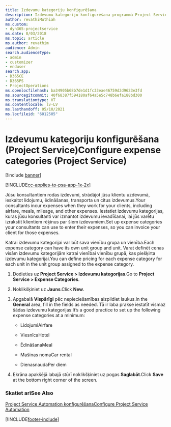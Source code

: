 ```yaml
---
title: Izdevumu kategoriju konfigurēšana
description: Izdevumu kategoriju konfigurēšana programmā Project Service
author: revathiMuthiah
ms.custom:
- dyn365-projectservice
ms.date: 8/03/2018
ms.topic: article
ms.author: revathim
audience: Admin
search.audienceType:
- admin
- customizer
- enduser
search.app:
- D365CE
- D365PS
- ProjectOperations
ms.openlocfilehash: ba34905b68b7de1d1fc33eae46759d2d9623e3fd
ms.sourcegitcommit: 40f68387f594180af64a5e5c748b6efa188bd300
ms.translationtype: HT
ms.contentlocale: lv-LV
ms.lasthandoff: 05/10/2021
ms.locfileid: "6012505"
---
```

# <a name="configure-expense-categories-project-service"></a><span data-ttu-id="ed1e4-103">Izdevumu kategoriju konfigurēšana (Project Service)</span><span class="sxs-lookup"><span data-stu-id="ed1e4-103">Configure expense categories (Project Service)</span></span>

[!include [banner](../includes/psa-now-project-operations.md)]

[!INCLUDE[cc-applies-to-psa-app-1x-2x](../includes/cc-applies-to-psa-app-1x-2x.md)]

<span data-ttu-id="ed1e4-104">Jūsu konsultantiem rodas izdevumi, strādājot jūsu klientu uzdevumā, ieskaitot lidojumu, ēdināšanas, transporta un citus izdevumus.</span><span class="sxs-lookup"><span data-stu-id="ed1e4-104">Your consultants incur expenses when they work for your clients, including airfare, meals, mileage, and other expenses.</span></span> <span data-ttu-id="ed1e4-105">Iestatiet izdevumu kategorijas, kuras jūsu konsultanti var izmantot izdevumu ievadīšanai, lai jūs varētu izrakstīt klientiem rēķinus par šiem izdevumiem.</span><span class="sxs-lookup"><span data-stu-id="ed1e4-105">Set up expense categories your consultants can use to enter their expenses, so you can invoice your client for those expenses.</span></span>  
  
<span data-ttu-id="ed1e4-106">Katrai izdevumu kategorijai var būt sava vienību grupa un vienība.</span><span class="sxs-lookup"><span data-stu-id="ed1e4-106">Each expense category can have its own unit group and unit.</span></span> <span data-ttu-id="ed1e4-107">Varat definēt cenas visām izdevumu kategorijām katrai vienībai vienību grupā, kas piešķirta izdevumu kategorijai.</span><span class="sxs-lookup"><span data-stu-id="ed1e4-107">You can define pricing for each expense category for each unit in the unit group assigned to the expense category.</span></span>  
  
1.  <span data-ttu-id="ed1e4-108">Dodieties uz **Project Service > Izdevumu kategorijas**.</span><span class="sxs-lookup"><span data-stu-id="ed1e4-108">Go to **Project Service > Expense Categories**.</span></span>  
  
2.  <span data-ttu-id="ed1e4-109">Noklikšķiniet uz **Jauns**.</span><span class="sxs-lookup"><span data-stu-id="ed1e4-109">Click **New**.</span></span>  
  
3.  <span data-ttu-id="ed1e4-110">Apgabalā **Vispārīgi** pēc nepieciešamības aizpildiet laukus.</span><span class="sxs-lookup"><span data-stu-id="ed1e4-110">In the **General** area, fill in the fields as needed.</span></span> <span data-ttu-id="ed1e4-111">Tā ir laba prakse iestatīt vismaz šādas izdevumu kategorijas:</span><span class="sxs-lookup"><span data-stu-id="ed1e4-111">It’s a good practice to set up the following expense categories at a minimum:</span></span>  
  
    -   <span data-ttu-id="ed1e4-112">Lidojumi</span><span class="sxs-lookup"><span data-stu-id="ed1e4-112">Airfare</span></span>  
  
    -   <span data-ttu-id="ed1e4-113">Viesnīca</span><span class="sxs-lookup"><span data-stu-id="ed1e4-113">Hotel</span></span>  
  
    -   <span data-ttu-id="ed1e4-114">Ēdināšana</span><span class="sxs-lookup"><span data-stu-id="ed1e4-114">Meal</span></span>  
  
    -   <span data-ttu-id="ed1e4-115">Mašīnas noma</span><span class="sxs-lookup"><span data-stu-id="ed1e4-115">Car rental</span></span>  
  
    -   <span data-ttu-id="ed1e4-116">Dienasnauda</span><span class="sxs-lookup"><span data-stu-id="ed1e4-116">Per diem</span></span>  
  
4.  <span data-ttu-id="ed1e4-117">Ekrāna apakšējā labajā stūrī noklikšķiniet uz pogas **Saglabāt**.</span><span class="sxs-lookup"><span data-stu-id="ed1e4-117">Click **Save** at the bottom right corner of the screen.</span></span>  
  
### <a name="see-also"></a><span data-ttu-id="ed1e4-118">Skatiet arī</span><span class="sxs-lookup"><span data-stu-id="ed1e4-118">See Also</span></span>  
 [<span data-ttu-id="ed1e4-119">Project Service Automation konfigurēšana</span><span class="sxs-lookup"><span data-stu-id="ed1e4-119">Configure Project Service Automation</span></span>](../psa/configure.md)


[!INCLUDE[footer-include](../includes/footer-banner.md)]